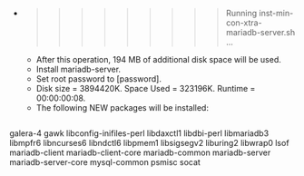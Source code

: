 * >>>>>>>>> Running inst-min-con-xtra-mariadb-server.sh ...
  * After this operation, 194 MB of additional disk space will be used.
  * Install mariadb-server.
  * Set root password to [password].
  * Disk size = 3894420K. Space Used = 323196K. Runtime = 00:00:00:08.
  * The following NEW packages will be installed:
  ```bash
galera-4 gawk libconfig-inifiles-perl libdaxctl1 libdbi-perl
libmariadb3 libmpfr6 libncurses6 libndctl6 libpmem1
libsigsegv2 liburing2 libwrap0 lsof mariadb-client
mariadb-client-core mariadb-common mariadb-server mariadb-server-core mysql-common
psmisc socat
  ```
